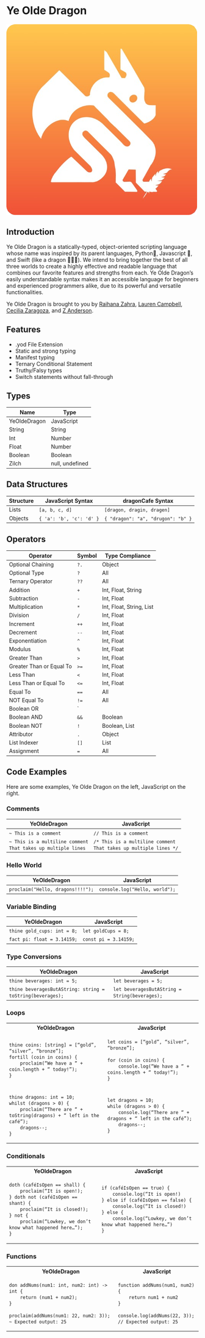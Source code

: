 # Ye Olde Dragon
![yeoldedragon logo](docs/logo.png)

## Introduction 
Ye Olde Dragon is a statically-typed, object-oriented scripting language whose name was inspired by its parent languages, Python🐉, Javascript 📜, and Swift (like a dragon 🏃‍♂️💨). We intend to bring together the best of all three worlds to create a highly effective and readable language that combines our favorite features and strengths from each. Ye Olde Dragon’s easily understandable syntax makes it an accessible language for beginners and experienced programmers alike, due to its powerful and versatile functionalities.

Ye Olde Dragon is brought to you by [Raihana Zahra](https://github.com/raihanaza), [Lauren Campbell](https://github.com/laurenindira), [Cecilia Zaragoza](https://github.com/ceciliazaragoza), and [Z Anderson](https://github.com/alexanderson22). 

## Features
- .yod File Extension
- Static and strong typing
- Manifest typing 
- Ternary Conditional Statement
- Truthy/Falsy types
- Switch statements without fall-through


## Types
| Name          | Type           |
|--------------|-----------------|
| YeOldeDragon | JavaScript      |
| String       | String          |
| Int          | Number          |
| Float        | Number          |
| Boolean      | Boolean         |
| Zilch        | null, undefined |


## Data Structures
| Structure  | JavaScript Syntax       | dragonCafe Syntax                  |
|------------|------------------------|-------------------------------------|
| Lists      | `[a, b, c, d]`          | `[dragon, dragin, dragen]`         |
| Objects    | `{ 'a': 'b', 'c': 'd' }` | `{ "dragon": "a", "drugon": "b" }` |


## Operators
| Operator                 | Symbol  | Type Compliance                   |
|--------------------------|--------|-----------------------------------|
| Optional Chaining        | `?.`   | Object                            |
| Optional Type            | `?`    | All                               |
| Ternary Operator         | `??`   | All                               |
| Addition                 | `+`    | Int, Float, String                |
| Subtraction              | `-`    | Int, Float                        |
| Multiplication           | `*`    | Int, Float, String, List          |
| Division                 | `/`    | Int, Float                        |
| Increment                | `++`   | Int, Float                        |
| Decrement                | `--`   | Int, Float                        |
| Exponentiation           | `^`    | Int, Float                        |
| Modulus                  | `%`    | Int, Float                        |
| Greater Than             | `>`    | Int, Float                        |
| Greater Than or Equal To | `>=`   | Int, Float                        |
| Less Than                | `<`    | Int, Float                        |
| Less Than or Equal To    | `<=`   | Int, Float                        |
| Equal To                 | `==`   | All                               |
| NOT Equal To             | `!=`   | All                               |
| Boolean OR               | `||`   | Boolean                           |
| Boolean AND              | `&&`   | Boolean                           |
| Boolean NOT              | `!`    | Boolean, List                     |
| Attributor               | `.`    | Object                            |
| List Indexer             | `[]`   | List                              |
| Assignment               | `=`    | All                               |

## Code Examples
Here are some examples, Ye Olde Dragon on the left, JavaScript on the right.

### Comments
| YeOldeDragon   | JavaScript                   |
|---------------|------------------------------|
| `~ This is a comment` | `// This is a comment` |
| `~ This is a multiline comment` <br> `That takes up multiple lines` | `/* This is a multiline comment` <br> `That takes up multiple lines */` |


### Hello World
| YeOldeDragon                           | JavaScript                      |
|----------------------------------------|--------------------------------|
| `proclaim("Hello, dragons!!!!");`     | `console.log("Hello, world");` |


### Variable Binding
| YeOldeDragon                           | JavaScript                     |
|----------------------------------------|--------------------------------|
| `thine gold_cups: int = 8;`           | `let goldCups = 8;`           |
| `fact pi: float = 3.14159;`           | `const pi = 3.14159;`         |


### Type Conversions 
| YeOldeDragon                                      | JavaScript                               |
|--------------------------------------------------|------------------------------------------|
| `thine beverages: int = 5;`                           | `let beverages = 5;`                     |
| `thine beveragesButAString: string = toString(beverages);` | `let beveragesButAString = String(beverages);` |


### Loops
<table>
<tr> <th>YeOldeDragon</th><th>JavaScript</th> </tr>
<tr>
<td>

```
thine coins: [string] = [“gold”, “silver”, “bronze”];
fortill (coin in coins) {
    proclaim(“We have a “ + coin.length + “ today!”);
}
```

</td>
<td>

```
let coins = [“gold”, “silver”, “bronze”];

for (coin in coins) {
    console.log(“We have a “ + coins.length + “ today!”);
}
```

</td>
</tr>

<tr>
<td>

```
thine dragons: int = 10;
whilst (dragons > 0) { 
    proclaim(“There are “ + toString(dragons) + “ left in the café”);
    dragons--;
}
```

</td>
<td>

```
let dragons = 10;
while (dragons > 0) {
    console.log(“There are “ + dragons + “ left in the café”);
    dragons--;
}
```

</td>
</tr>
</table>


### Conditionals
<table>
<tr> <th>YeOldeDragon</th><th>JavaScript</th> </tr>
<tr>
<td>

```
doth (caféIsOpen == shall) {
    proclaim(“It is open!);
} doth not (caféIsOpen == shant) {
    proclaim(“It is closed!);
} not {
    proclaim(“Lowkey, we don’t know what happened here…”);
} 
```

</td>
<td>

```
if (caféIsOpen == true) {
    console.log(“It is open!)
} else if (caféIsOpen == false) {
    console.log(“It is closed!)
} else {
    console.log(“Lowkey, we don’t know what happened here…”)
} 
```

</td>
</tr>
</table>


### Functions
<table>
<tr> <th>YeOldeDragon</th><th>JavaScript</th> </tr>
<tr>
<td>

```
don addNums(num1: int, num2: int) -> int {
    return (num1 + num2);
}

proclaim(addNums(num1: 22, num2: 3));
~ Expected output: 25
```

</td>
<td>

```
function addNums(num1, num2) {
    return num1 + num2
}

console.log(addNums(22, 3));
// Expected output: 25
```

</td>
</tr>
</table>